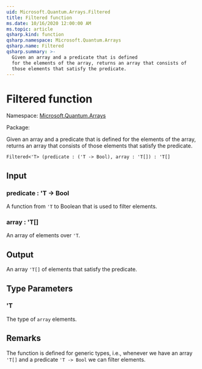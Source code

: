 ```yaml
---
uid: Microsoft.Quantum.Arrays.Filtered
title: Filtered function
ms.date: 10/16/2020 12:00:00 AM
ms.topic: article
qsharp.kind: function
qsharp.namespace: Microsoft.Quantum.Arrays
qsharp.name: Filtered
qsharp.summary: >-
  Given an array and a predicate that is defined
  for the elements of the array, returns an array that consists of
  those elements that satisfy the predicate.
---
```


# Filtered function

Namespace: [Microsoft.Quantum.Arrays](xref:Microsoft.Quantum.Arrays)

Package: [](https://nuget.org/packages/)


Given an array and a predicate that is definedfor the elements of the array, returns an array that consists ofthose elements that satisfy the predicate.

```Q#
Filtered<'T> (predicate : ('T -> Bool), array : 'T[]) : 'T[]
```


## Input

### predicate : 'T -> Bool

A function from `'T` to Boolean that is used to filter elements.


### array : 'T[]

An array of elements over `'T`.



## Output

An array `'T[]` of elements that satisfy the predicate.

## Type Parameters

### 'T

The type of `array` elements.



## Remarks

The function is defined for generic types, i.e., whenever we havean array `'T[]` and a predicate `'T -> Bool` we can filter elements.